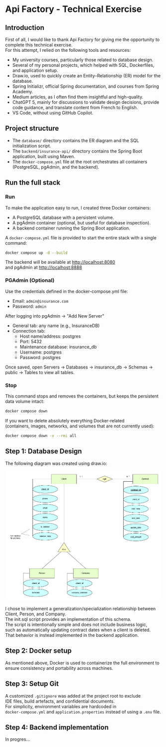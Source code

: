 # Api Factory - Technical Exercise

## Introduction

First of all, I would like to thank Api Factory for giving me the opportunity to complete this technical exercise.  
For this attempt, I relied on the following tools and resources:

- My university courses, particularly those related to database design.
- Several of my personal projects, which helped with SQL, Dockerfiles, and application setup.
- Draw.io, used to quickly create an Entity–Relationship (ER) model for the database.
- Spring Initializr, official Spring documentation, and courses from Spring Academy.
- Medium articles, as I often find them insightful and high-quality.
- ChatGPT 5, mainly for discussions to validate design decisions, provide code guidance, and translate content from French to English.
- VS Code, without using GitHub Copilot.

## Project structure

- The `database/` directory contains the ER diagram and the SQL initialization script.
- The `backend/insurance-api/` directory contains the Spring Boot application, built using Maven.
- The `docker-compose.yml` file at the root orchestrates all containers (PostgreSQL, pgAdmin, and the backend).

## Run the full stack

### Run

To make the application easy to run, I created three Docker containers:

- A PostgreSQL database with a persistent volume.
- A pgAdmin container (optional, but useful for database inspection).
- A backend container running the Spring Boot application.

A `docker-compose.yml` file is provided to start the entire stack with a single command:

```bash
docker compose up -d --build
```

The backend will be available at <http://localhost:8080>  
and pgAdmin at <http://localhost:8888>

### PGAdmin (Optional)

Use the credentials defined in the docker-compose.yml file:

- Email: `admin@insurance.com`
- Password: `admin`

After logging into pgAdmin -> "Add New Server"

- General tab: any name (e.g., InsuranceDB)
- Connection tab:
  - Host name/address: postgres
  - Port: 5432
  - Maintenance database: insurance_db
  - Username: postgres
  - Password: postgres

Once saved, open Servers → Databases → insurance_db → Schemas → public → Tables to view all tables.

### Stop

This command stops and removes the containers, but keeps the persistent data volume intact:

```bash
docker compose down
```

If you want to delete absolutely everything Docker-related  
(containers, images, networks, and volumes that are not currently used):

```bash
docker compose down -v --rmi all
```

## Step 1: Database Design

The following diagram was created using draw.io:

<p><img src="./database/diagram/ERDiagram.drawio.png" alt="ER Diagram" width="600"/></p>

I chose to implement a generalization/specialization relationship between Client, Person, and Company.  
The init.sql script provides an implementation of this schema.  
The script is intentionally simple and does not include business logic,  
such as automatically updating contract dates when a client is deleted.  
That behavior is instead implemented in the backend application.

## Step 2: Docker setup

As mentioned above, Docker is used to containerize the full environment to ensure consistency and portability across machines.

## Step 3: Setup Git

A customized `.gitignore` was added at the project root to exclude  
IDE files, build artefacts, and confidential documents.  
For simplicity, environment variables are hardcoded in  
`docker-compose.yml` and `application.properties` instead of using a `.env` file.

## Step 4: Backend implementation

In progres...
